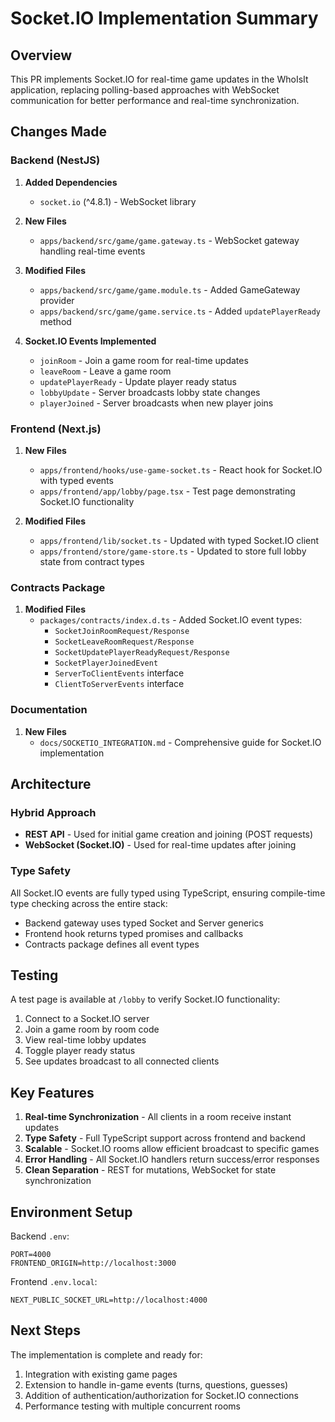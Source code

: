 # Socket.IO Implementation Summary

## Overview
This PR implements Socket.IO for real-time game updates in the WhoIsIt application, replacing polling-based approaches with WebSocket communication for better performance and real-time synchronization.

## Changes Made

### Backend (NestJS)

1. **Added Dependencies**
   - `socket.io` (^4.8.1) - WebSocket library

2. **New Files**
   - `apps/backend/src/game/game.gateway.ts` - WebSocket gateway handling real-time events

3. **Modified Files**
   - `apps/backend/src/game/game.module.ts` - Added GameGateway provider
   - `apps/backend/src/game/game.service.ts` - Added `updatePlayerReady` method

4. **Socket.IO Events Implemented**
   - `joinRoom` - Join a game room for real-time updates
   - `leaveRoom` - Leave a game room
   - `updatePlayerReady` - Update player ready status
   - `lobbyUpdate` - Server broadcasts lobby state changes
   - `playerJoined` - Server broadcasts when new player joins

### Frontend (Next.js)

1. **New Files**
   - `apps/frontend/hooks/use-game-socket.ts` - React hook for Socket.IO with typed events
   - `apps/frontend/app/lobby/page.tsx` - Test page demonstrating Socket.IO functionality

2. **Modified Files**
   - `apps/frontend/lib/socket.ts` - Updated with typed Socket.IO client
   - `apps/frontend/store/game-store.ts` - Updated to store full lobby state from contract types

### Contracts Package

1. **Modified Files**
   - `packages/contracts/index.d.ts` - Added Socket.IO event types:
     - `SocketJoinRoomRequest/Response`
     - `SocketLeaveRoomRequest/Response`
     - `SocketUpdatePlayerReadyRequest/Response`
     - `SocketPlayerJoinedEvent`
     - `ServerToClientEvents` interface
     - `ClientToServerEvents` interface

### Documentation

1. **New Files**
   - `docs/SOCKETIO_INTEGRATION.md` - Comprehensive guide for Socket.IO implementation

## Architecture

### Hybrid Approach
- **REST API** - Used for initial game creation and joining (POST requests)
- **WebSocket (Socket.IO)** - Used for real-time updates after joining

### Type Safety
All Socket.IO events are fully typed using TypeScript, ensuring compile-time type checking across the entire stack:
- Backend gateway uses typed Socket and Server generics
- Frontend hook returns typed promises and callbacks
- Contracts package defines all event types

## Testing

A test page is available at `/lobby` to verify Socket.IO functionality:
1. Connect to a Socket.IO server
2. Join a game room by room code
3. View real-time lobby updates
4. Toggle player ready status
5. See updates broadcast to all connected clients

## Key Features

1. **Real-time Synchronization** - All clients in a room receive instant updates
2. **Type Safety** - Full TypeScript support across frontend and backend
3. **Scalable** - Socket.IO rooms allow efficient broadcast to specific games
4. **Error Handling** - All Socket.IO handlers return success/error responses
5. **Clean Separation** - REST for mutations, WebSocket for state synchronization

## Environment Setup

Backend `.env`:
```
PORT=4000
FRONTEND_ORIGIN=http://localhost:3000
```

Frontend `.env.local`:
```
NEXT_PUBLIC_SOCKET_URL=http://localhost:4000
```

## Next Steps

The implementation is complete and ready for:
1. Integration with existing game pages
2. Extension to handle in-game events (turns, questions, guesses)
3. Addition of authentication/authorization for Socket.IO connections
4. Performance testing with multiple concurrent rooms
